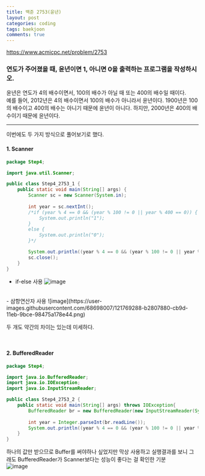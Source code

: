 ```yaml
---
title: 백준 2753(윤년)
layout: post
categories: coding
tags: baekjoon
comments: true
---
```

<https://www.acmicpc.net/problem/2753>
### 연도가 주어졌을 때, 윤년이면 1, 아니면 0을 출력하는 프로그램을 작성하시오.
윤년은 연도가 4의 배수이면서, 100의 배수가 아닐 때 또는 400의 배수일 때이다.    
예를 들어, 2012년은 4의 배수이면서 100의 배수가 아니라서 윤년이다. 1900년은 100의 배수이고 400의 배수는 아니기 때문에 윤년이 아니다. 하지만, 2000년은 400의 배수이기 때문에 윤년이다.    
<hr>

이번에도 두 가지 방식으로 풀어보기로 했다.
#### 1. Scanner
```java
package Step4;

import java.util.Scanner;

public class Step4_2753_1 {
    public static void main(String[] args) {
        Scanner sc = new Scanner(System.in);
        
        int year = sc.nextInt();
        /*if (year % 4 == 0 && (year % 100 != 0 || year % 400 == 0)) {
            System.out.println("1");
        }
        else {
            System.out.println("0");
        }*/

        System.out.println((year % 4 == 0 && (year % 100 != 0 || year % 400 == 0)) ? 1 : 0);
        sc.close();
    }
}
```

- if-else 사용
![image](https://user-images.githubusercontent.com/68698007/121769260-8b29ab80-cb9d-11eb-9a15-4c7eb073447a.png)
<br>    
- 삼항연산자 사용
![image](https://user-images.githubusercontent.com/68698007/121769288-b2807880-cb9d-11eb-9bce-98475a178e44.png)
    
두 개도 약간의 차이는 있는데 미세하다.    

<br>

#### 2. BufferedReader

```java
package Step4;

import java.io.BufferedReader;
import java.io.IOException;
import java.io.InputStreamReader;

public class Step4_2753_2 {
    public static void main(String[] args) throws IOException{
        BufferedReader br = new BufferedReader(new InputStreamReader(System.in));
        
        int year = Integer.parseInt(br.readLine());
        System.out.println((year % 4 == 0 && (year % 100 != 0 || year % 400 == 0)) ? 1 : 0);
    }
}
```    
하나의 값만 받으므로 Buffer를 써야하나 싶었지만 막상 사용하고 실행결과를 보니 그래도 BufferedReader가 Scanner보다는 성능이 좋다는 걸 확인한 기분    
![image](https://user-images.githubusercontent.com/68698007/121769348-1c991d80-cb9e-11eb-9fe8-a0156aa4b90a.png)
    
